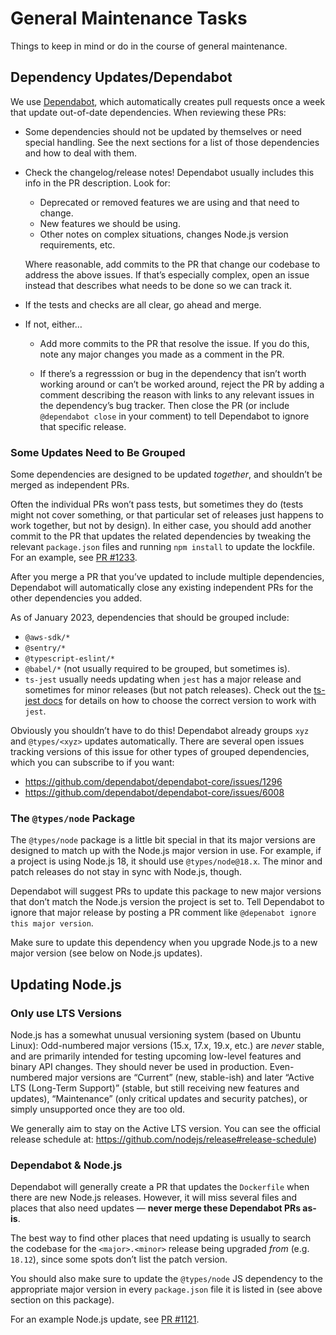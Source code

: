 # General Maintenance Tasks

Things to keep in mind or do in the course of general maintenance.


## Dependency Updates/Dependabot

We use [Dependabot][], which automatically creates pull requests once a week that update out-of-date dependencies. When reviewing these PRs:

- Some dependencies should not be updated by themselves or need special handling. See the next sections for a list of those dependencies and how to deal with them.

- Check the changelog/release notes! Dependabot usually includes this info in the PR description. Look for:

    - Deprecated or removed features we are using and that need to change.
    - New features we should be using.
    - Other notes on complex situations, changes Node.js version requirements, etc.

    Where reasonable, add commits to the PR that change our codebase to address the above issues. If that’s especially complex, open an issue instead that describes what needs to be done so we can track it.

- If the tests and checks are all clear, go ahead and merge.

- If not, either…
    - Add more commits to the PR that resolve the issue. If you do this, note any major changes you made as a comment in the PR.

    - If there’s a regresssion or bug in the dependency that isn’t worth working around or can’t be worked around, reject the PR by adding a comment describing the reason with links to any relevant issues in the dependency’s bug tracker. Then close the PR (or include `@dependabot close` in your comment) to tell Dependabot to ignore that specific release.


### Some Updates Need to Be Grouped

Some dependencies are designed to be updated _together_, and shouldn’t be merged as independent PRs.

Often the individual PRs won’t pass tests, but sometimes they do (tests might not cover something, or that particular set of releases just happens to work together, but not by design). In either case, you should add another commit to the PR that updates the related dependencies by tweaking the relevant `package.json` files and running `npm install` to update the lockfile. For an example, see [PR #1233][issue-1233].

After you merge a PR that you’ve updated to include multiple dependencies, Dependabot will automatically close any existing independent PRs for the other dependencies you added.

As of January 2023, dependencies that should be grouped include:
- `@aws-sdk/*`
- `@sentry/*`
- `@typescript-eslint/*`
- `@babel/*` (not usually required to be grouped, but sometimes is).
- `ts-jest` usually needs updating when `jest` has a major release and sometimes for minor releases (but not patch releases). Check out the [ts-jest docs][ts-jest-docs] for details on how to choose the correct version to work with `jest`.

Obviously you shouldn’t have to do this! Dependabot already groups `xyz` and `@types/<xyz>` updates automatically. There are several open issues tracking versions of this issue for other types of grouped dependencies, which you can subscribe to if you want:
- https://github.com/dependabot/dependabot-core/issues/1296
- https://github.com/dependabot/dependabot-core/issues/6008


### The `@types/node` Package

The `@types/node` package is a little bit special in that its major versions are designed to match up with the Node.js major version in use. For example, if a project is using Node.js 18, it should use `@types/node@18.x`. The minor and patch releases do not stay in sync with Node.js, though.

Dependabot will suggest PRs to update this package to new major versions that don’t match the Node.js version the project is set to. Tell Dependabot to ignore that major release by posting a PR comment like `@depenabot ignore this major version`.

Make sure to update this dependency when you upgrade Node.js to a new major version (see below on Node.js updates).


## Updating Node.js

### Only use LTS Versions

Node.js has a somewhat unusual versioning system (based on Ubuntu Linux): Odd-numbered major versions (15.x, 17.x, 19.x, etc.) are *never* stable, and are primarily intended for testing upcoming low-level features and binary API changes. They should never be used in production. Even-numbered major versions are “Current” (new, stable-ish) and later “Active LTS (Long-Term Support)” (stable, but still receiving new features and updates), “Maintenance” (only critical updates and security patches), or simply unsupported once they are too old.

We generally aim to stay on the Active LTS version. You can see the official release schedule at: https://github.com/nodejs/release#release-schedule)


### Dependabot & Node.js

Dependabot will generally create a PR that updates the `Dockerfile` when there are new Node.js releases. However, it will miss several files and places that also need updates — **never merge these Dependabot PRs as-is**.

The best way to find other places that need updating is usually to search the codebase for the `<major>.<minor>` release being upgraded *from* (e.g. `18.12`), since some spots don’t list the patch version.

You should also make sure to update the `@types/node` JS dependency to the appropriate major version in every `package.json` file it is listed in (see above section on this package).

For an example Node.js update, see [PR #1121][issue-1121].


[dependabot]: https://docs.github.com/en/code-security/dependabot/dependabot-version-updates/about-dependabot-version-updates
[ts-jest-docs]: https://www.npmjs.com/package/ts-jest
[issue-1121]: https://github.com/usdigitalresponse/univaf/pull/1221
[issue-1233]: https://github.com/usdigitalresponse/univaf/pull/1233
